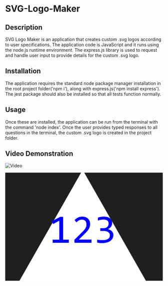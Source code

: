# SVG-Logo-Maker

## Description
SVG Logo Maker is an application that creates custom .svg logos according to user specifications. The application code is JavaScript and it runs using the node.js runtime environment. The express.js library is used to request and handle user input to provide details for the custom .svg logo. 

## Installation
The application requires the standard node package manager installation in the root project folder('npm i'), along with express.js('npm install express'). The jest package should also be installed so that all tests function normally.

## Usage 
 Once these are installed, the application can be run from the terminal with the command 'node index'. Once the user provides typed responses to all questions in the terminal, the custom .svg logo is created in the project folder. 

## Video Demonstration
![Video](https://drive.google.com/file/d/1G6aGrgbTg_sgFvB1cEcdhGkDEBwS479s/view?usp=sharing)

![Screenshot](image.png)





